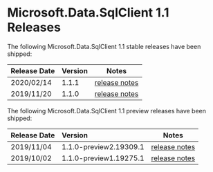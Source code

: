 # Microsoft.Data.SqlClient 1.1 Releases

The following Microsoft.Data.SqlClient 1.1 stable releases have been shipped:

| Release Date | Version | Notes |
| :-- | :-- | :--: |
| 2020/02/14 | 1.1.1 | [release notes](1.1.1.md) |
| 2019/11/20 | 1.1.0 | [release notes](1.1.0.md) |

The following Microsoft.Data.SqlClient 1.1 preview releases have been shipped:

| Release Date | Version | Notes |
| :-- | :-- | :--: |
| 2019/11/04 | 1.1.0-preview2.19309.1 | [release notes](1.1.0-preview2.md) |
| 2019/10/02 | 1.1.0-preview1.19275.1 | [release notes](1.1.0-preview1.md) |

